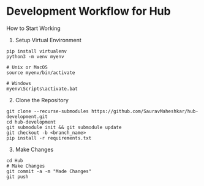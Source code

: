 # Development Workflow for Hub

How to Start Working

1. Setup Virtual Environment

```
pip install virtualenv
python3 -m venv myenv

# Unix or MacOS
source myenv/bin/activate

# Windows
myenv\Scripts\activate.bat
```

2. Clone the Repository

```
git clone --recurse-submodules https://github.com/SauravMaheshkar/hub-development.git
cd hub-development
git submodule init && git submodule update
git checkout -b <branch_name>
pip install -r requirements.txt
```

3. Make Changes

```
cd Hub
# Make Changes
git commit -a -m "Made Changes"
git push
```
